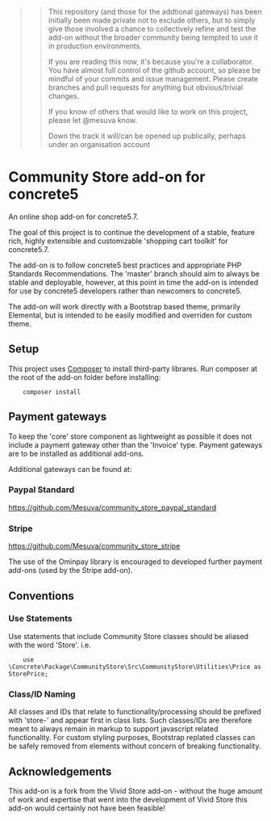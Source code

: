>> This repository (and those for the addtional gateways) has been initially been made private not to exclude others, but to simply give those involved a chance to collectively refine and test the add-on without the broader community being tempted to use it in production environments. 
>> 
>> If you are reading this now, it's because you're a collaborator. You have almost full control of the github account, so please be mindful of your commits and issue management. Please create branches and pull requests for anything but obvious/trivial changes.
>> 
>> If you know of others that would like to work on this project, please let @mesuva know. 
>> 
>>Down the track it will/can be opened up publically, perhaps under an organisation account


# Community Store add-on for concrete5

An online shop add-on for concrete5.7.

The goal of this project is to continue the development of a stable, feature rich, highly extensible and customizable 'shopping cart toolkit' for concrete5.7.

The add-on is to follow concrete5 best practices and appropriate PHP Standards Recommendations.
The 'master' branch should aim to always be stable and deployable, however, at this point in time the add-on is intended for use by concrete5 developers rather than newcomers to concrete5.

The add-on will work directly with a Bootstrap based theme, primarily Elemental, but is intended to be easily modified and overriden for custom theme.

## Setup
This project uses [Composer](https://getcomposer.org/) to install third-party librares. Run composer at the root of the add-on folder before installing:

        composer install

## Payment gateways
To keep the 'core' store component as lightweight as possible it does not include a payment gateway other than the 'Invoice' type.
Payment gateways are to be installed as additional add-ons.

Additional gateways can be found at:

### Paypal Standard
https://github.com/Mesuva/community_store_paypal_standard

### Stripe
https://github.com/Mesuva/community_store_stripe

The use of the Ominpay library is encouraged to developed further payment add-ons (used by the Stripe add-on).

## Conventions
### Use Statements
Use statements that include Community Store classes should be aliased with the word 'Store'.
i.e. 
        
        use \Concrete\Package\CommunityStore\Src\CommunityStore\Utilities\Price as StorePrice;

### Class/ID Naming
All classes and IDs that relate to functionality/processing should be prefixed with 'store-' and appear first in class lists.
Such classes/IDs are therefore meant to always remain in markup to support javascript related functionality.
For custom styling purposes, Bootstrap replated classes can be safely removed from elements without concern of breaking functionality.

## Acknowledgements
This add-on is a fork from the Vivid Store add-on - without the huge amount of work and expertise that went into the development of Vivid Store this add-on would certainly not have been feasible! 

